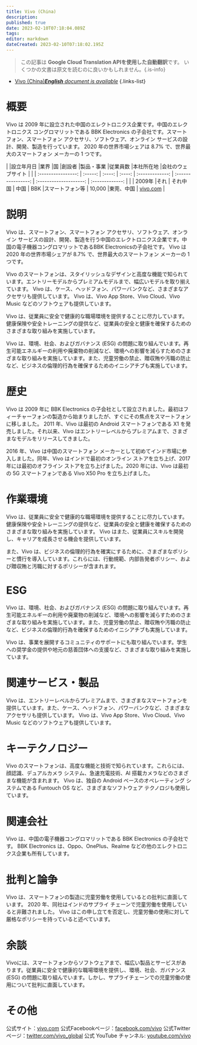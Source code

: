 ```yaml
---
title: Vivo (China)
description: 
published: true
date: 2023-02-10T07:18:04.089Z
tags: 
editor: markdown
dateCreated: 2023-02-10T07:18:02.195Z
---
```


> この記事は **Google Cloud Translation APIを使用した自動翻訳**です。
いくつかの文書は原文を読むのに良いかもしれません。{.is-info}



- [Vivo (China)***English** document is available*](/en/Knowledge-base/Dictionary/Company/vivo-china)
{.links-list}


# 概要

Vivo は 2009 年に設立された中国のエレクトロニクス企業です。中国のエレクトロニクス コングロマリットである BBK Electronics の子会社です。スマートフォン、スマートフォン アクセサリ、ソフトウェア、オンライン サービスの設計、開発、製造を行っています。 2020 年の世界市場シェアは 8.7% で、世界最大のスマートフォン メーカーの 1 つです。

| |設立年月日 |業界 |国 |創設者 |製品・事業 |従業員数 |本社所在地 |会社のウェブサイト |
| | :----------------: | :-----: | :----: | :----: | :-------------: | :----------------: | :--------------------: | :-------------: |
| | 2009年 |それ | それ中国 | 中国 | BBK |スマートフォン等 | 10,000 |東莞、中国 | [vivo.com](https://www.vivo.com/) |

# 説明

Vivo は、スマートフォン、スマートフォン アクセサリ、ソフトウェア、オンライン サービスの設計、開発、製造を行う中国のエレクトロニクス企業です。中国の電子機器コングロマリットであるBBK Electronicsの子会社です。 Vivo は 2020 年の世界市場シェアが 8.7% で、世界最大のスマートフォン メーカーの 1 つです。

Vivo のスマートフォンは、スタイリッシュなデザインと高度な機能で知られています。エントリーモデルからプレミアムモデルまで、幅広いモデルを取り揃えています。 Vivo は、ケース、ヘッドフォン、パワーバンクなど、さまざまなアクセサリも提供しています。 Vivo は、Vivo App Store、Vivo Cloud、Vivo Music などのソフトウェアも提供しています。

Vivo は、従業員に安全で健康的な職場環境を提供することに尽力しています。健康保険や安全トレーニングの提供など、従業員の安全と健康を確保するためのさまざまな取り組みを実施しています。

Vivo は、環境、社会、およびガバナンス (ESG) の問題に取り組んでいます。再生可能エネルギーの利用や廃棄物の削減など、環境への影響を減らすためのさまざまな取り組みを実施しています。また、児童労働の禁止、贈収賄や汚職の防止など、ビジネスの倫理的行為を確保するためのイニシアチブも実施しています。

# 歴史

Vivo は 2009 年に BBK Electronics の子会社として設立されました。最初はフィーチャーフォンの製造から始まりましたが、すぐにその焦点をスマートフォンに移しました。 2011 年、Vivo は最初の Android スマートフォンである X1 を発売しました。それ以来、Vivo はエントリーレベルからプレミアムまで、さまざまなモデルをリリースしてきました。

2016 年、Vivo は中国のスマートフォン メーカーとして初めてインド市場に参入しました。同年、Vivo はインドで最初のオンライン ストアを立ち上げ、2017 年には最初のオフライン ストアを立ち上げました。2020 年には、Vivo は最初の 5G スマートフォンである Vivo X50 Pro を立ち上げました。

# 作業環境

Vivo は、従業員に安全で健康的な職場環境を提供することに尽力しています。健康保険や安全トレーニングの提供など、従業員の安全と健康を確保するためのさまざまな取り組みを実施しています。 Vivo はまた、従業員にスキルを開発し、キャリアを成長させる機会を提供しています。

また、Vivo は、ビジネスの倫理的行為を確実にするために、さまざまなポリシーと慣行を導入しています。これらには、行動規範、内部告発者ポリシー、および贈収賄と汚職に対するポリシーが含まれます。

# ESG

Vivo は、環境、社会、およびガバナンス (ESG) の問題に取り組んでいます。再生可能エネルギーの利用や廃棄物の削減など、環境への影響を減らすためのさまざまな取り組みを実施しています。また、児童労働の禁止、贈収賄や汚職の防止など、ビジネスの倫理的行為を確保するためのイニシアチブも実施しています。

Vivo は、事業を展開するコミュニティのサポートにも取り組んでいます。学生への奨学金の提供や地元の慈善団体への支援など、さまざまな取り組みを実施しています。

# 関連サービス・製品

Vivo は、エントリーレベルからプレミアムまで、さまざまなスマートフォンを提供しています。また、ケース、ヘッドフォン、パワーバンクなど、さまざまなアクセサリも提供しています。 Vivo は、Vivo App Store、Vivo Cloud、Vivo Music などのソフトウェアも提供しています。

# キーテクノロジー

Vivo のスマートフォンは、高度な機能と技術で知られています。これらには、顔認識、デュアルカメラ システム、急速充電技術、AI 搭載カメラなどのさまざまな機能が含まれます。 Vivo は、独自の Android ベースのオペレーティング システムである Funtouch OS など、さまざまなソフトウェア テクノロジも使用しています。

# 関連会社

Vivo は、中国の電子機器コングロマリットである BBK Electronics の子会社です。 BBK Electronics は、Oppo、OnePlus、Realme などの他のエレクトロニクス企業も所有しています。

# 批判と論争

Vivo は、スマートフォンの製造に児童労働を使用しているとの批判に直面しています。 2020 年、同社はインドのサプライ チェーンで児童労働を使用していると非難されました。 Vivo はこの申し立てを否定し、児童労働の使用に対して厳格なポリシーを持っていると述べています。

# 余談

Vivoには、スマートフォンからソフトウェアまで、幅広い製品とサービスがあります。従業員に安全で健康的な職場環境を提供し、環境、社会、ガバナンス (ESG) の問題に取り組んでいます。しかし、サプライチェーンでの児童労働の使用について批判に直面しています。

# その他

公式サイト：[vivo.com](https://www.vivo.com/)
公式Facebookページ：[facebook.com/vivo](https://www.facebook.com/vivo)
公式Twitterページ：[twitter.com/vivo_global](https://twitter.com/vivo_global)
公式 YouTube チャンネル: [youtube.com/vivo](https://www.youtube.com/vivo)